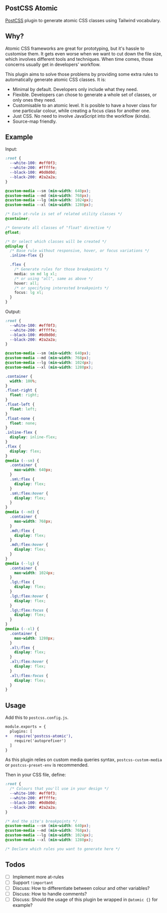 ## PostCSS Atomic

[PostCSS] plugin to generate atomic CSS classes using Tailwind vocabulary.

[PostCSS]: https://github.com/postcss/postcss

## Why?

Atomic CSS frameworks are great for prototyping, but it's hassle to customise them. It gets even worse when we want to cut down the file size, which involves different tools and techniques. When time comes, those concerns usually get in developers' workflow.

This plugin aims to solve those problems by providing some extra rules to automatically generate atomic CSS classes. It is:

- Minimal by default. Developers only include what they need.
- Flexible. Developers can chose to generate a whole set of classes, or only ones they need.
- Customisable to an atomic level. It is posible to have a hover class for one particular colour, while creating a focus class for another one.
- Just CSS. No need to involve JavaScript into the workflow (kinda).
- Source-map friendly.

## Example

Input:

```css
:root {
  --white-100: #eff0f3;
  --white-200: #fffffe;
  --black-100: #0d0d0d;
  --black-200: #2a2a2a;
}

@custom-media --sm (min-width: 640px);
@custom-media --md (min-width: 768px);
@custom-media --lg (min-width: 1024px);
@custom-media --xl (min-width: 1280px);

/* Each at-rule is set of related utility classes */
@container;

/* Generate all classes of "float" directive */
@float;

/* Or select which classes will be created */
@display {
  /* Base rule without responsive, hover, or focus variations */
  .inline-flex {}

  .flex {
    /* Generate rules for those breakpoints */
    media: sm md lg xl;
    /* or using "all", same as above */
    hover: all;
    /* or specifying interested breakpoints */
    focus: lg xl;
  }
}
```

Output:

```css
:root {
  --white-100: #eff0f3;
  --white-200: #fffffe;
  --black-100: #0d0d0d;
  --black-200: #2a2a2a;
}

@custom-media --sm (min-width: 640px);
@custom-media --md (min-width: 768px);
@custom-media --lg (min-width: 1024px);
@custom-media --xl (min-width: 1280px);

.container {
  width: 100%;
}
.float-right {
  float: right;
}
.float-left {
  float: left;
}
.float-none {
  float: none;
}
.inline-flex {
  display: inline-flex;
}
.flex {
  display: flex;
}
@media (--sm) {
  .container {
    max-width: 640px;
  }
  .sm\:flex {
    display: flex;
  }
  .sm\:flex:hover {
    display: flex;
  }
}
@media (--md) {
  .container {
    max-width: 768px;
  }
  .md\:flex {
    display: flex;
  }
  .md\:flex:hover {
    display: flex;
  }
}
@media (--lg) {
  .container {
    max-width: 1024px;
  }
  .lg\:flex {
    display: flex;
  }
  .lg\:flex:hover {
    display: flex;
  }
  .lg\:flex:focus {
    display: flex;
  }
}
@media (--xl) {
  .container {
    max-width: 1280px;
  }
  .xl\:flex {
    display: flex;
  }
  .xl\:flex:hover {
    display: flex;
  }
  .xl\:flex:focus {
    display: flex;
  }
}
```

## Usage

Add this to `postcss.config.js`.

```diff
module.exports = {
  plugins: [
+   require('postcss-atomic'),
    require('autoprefixer')
  ]
}
```

As this plugin relies on custom media queries syntax, `postcss-custom-media` or `postcss-preset-env` is recommended.

Then in your CSS file, define:

```css
:root {
  /* Colours that you'll use in your design */
  --white-100: #eff0f3;
  --white-200: #fffffe;
  --black-100: #0d0d0d;
  --black-200: #2a2a2a;
}

/* And the site's breakpoints */
@custom-media --sm (min-width: 640px);
@custom-media --md (min-width: 768px);
@custom-media --lg (min-width: 1024px);
@custom-media --xl (min-width: 1280px);

/* Declare which rules you want to generate here */
```

## Todos

- [ ] Implement more at-rules
- [ ] Support `!important`
- [ ] Discuss: How to differentiate between colour and other variables?
- [ ] Discuss: How to handle comments?
- [ ] Discuss: Should the usage of this plugin be wrapped in `@atomic {}` for example?
